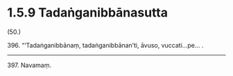 # 1.5.9 Tadaṅganibbānasutta

(50.)

396\. “‘Tadaṅganibbānaṃ, tadaṅganibbānan’ti, āvuso, vuccati…pe… .

---

397\. Navamaṃ.
